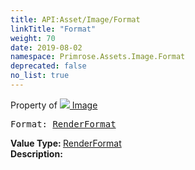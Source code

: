 ```yaml
---
title: API:Asset/Image/Format
linkTitle: "Format"
weight: 70
date: 2019-08-02
namespace: Primrose.Assets.Image.Format
deprecated: false
no_list: true
---
```

Property of <a href="/docs/api-reference/Class/Image"><img src="/icons/silk/default.png"/>&nbsp;Image</a>
<pre class="method-declaration">
Format: <a class="type" href="/docs/api-reference/Enum/RenderFormat">RenderFormat</a></pre>
<b>Value Type: </b>
<a class="type" href="/docs/api-reference/Enum/RenderFormat">RenderFormat</a>
<br/>
<b>Description: </b>